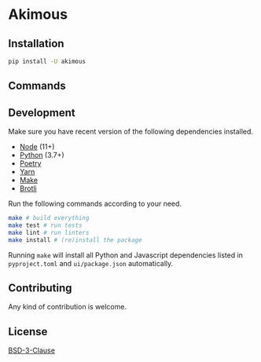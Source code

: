 # Akimous

## Installation

```sh
pip install -U akimous
```

## Commands

## Development

Make sure you have recent version of the following dependencies installed.

* [Node](https://nodejs.org/en/) (11+)
* [Python](https://www.python.org) (3.7+)
* [Poetry](https://poetry.eustace.io)
* [Yarn](https://yarnpkg.com/)
* [Make](https://www.gnu.org/software/make/)
* [Brotli](https://github.com/google/brotli)

Run the following commands according to your need.

```sh
make # build everything
make test # run tests
make lint # run linters
make install # (re)install the package
```

Running `make` will install all Python and Javascript dependencies listed in `pyproject.toml` and `ui/package.json` automatically.

## Contributing

Any kind of contribution is welcome.

## License

[BSD-3-Clause](LICENSE)
